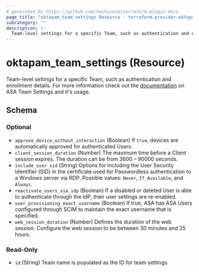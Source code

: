 ```yaml
---
# generated by https://github.com/hashicorp/terraform-plugin-docs
page_title: "oktapam_team_settings Resource - terraform-provider-oktapam"
subcategory: ""
description: |-
  Team-level settings for a specific Team, such as authentication and enrollment details. For more information check out the documentation https://developer.okta.com/docs/reference/api/asa/teams/#fetch-team-settings on ASA Team Settings and it's usage.
---
```


# oktapam_team_settings (Resource)

Team-level settings for a specific Team, such as authentication and enrollment details. For more information check out the [documentation](https://developer.okta.com/docs/reference/api/asa/teams/#fetch-team-settings) on ASA Team Settings and it's usage.



<!-- schema generated by tfplugindocs -->
## Schema

### Optional

- `approve_device_without_interaction` (Boolean) If `true`, devices are automatically approved for authenticated Users.
- `client_session_duration` (Number) The maximum time before a Client session expires. The duration can be from 3600 – 90000 seconds.
- `include_user_sid` (String) Options for including the User Security Identifier (SID) in the certificate used for Passwordless authentication to a Windows server via RDP. Possible values: `Never`, `If_Available`, and `Always`.
- `reactivate_users_via_idp` (Boolean) If a disabled or deleted User is able to authenticate through the IdP, their user settings are re-enabled.
- `user_provisioning_exact_username` (Boolean) If true, ASA has ASA Users configured through SCIM to maintain the exact username that is specified.
- `web_session_duration` (Number) Defines the duration of the web session. Configure the web session to be between 30 minutes and 25 hours.

### Read-Only

- `id` (String) Team name is populated as the ID for team settings.



